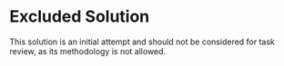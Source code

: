 # Excluded Solution

This solution is an initial attempt and should not be considered for task review, as its methodology is not allowed.